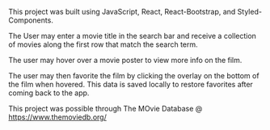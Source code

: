 This project was built using JavaScript, React, React-Bootstrap, and Styled-Components.

The User may enter a movie title in the search bar and receive a collection of movies along the first row that match the search term.

The user may hover over a movie poster to view more info on the film.

The user may then favorite the film by clicking the overlay on the bottom of the film when hovered. This data is saved locally to restore favorites after coming back to the app.

This project was possible through The MOvie Database @ https://www.themoviedb.org/
